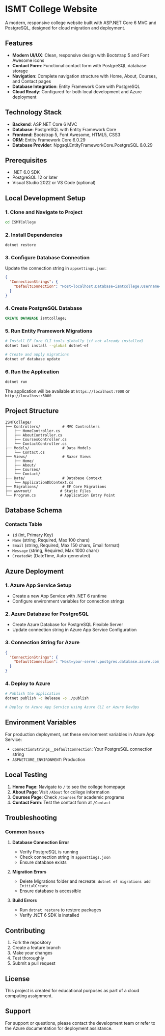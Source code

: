 # ISMT College Website

A modern, responsive college website built with ASP.NET Core 6 MVC and PostgreSQL, designed for cloud migration and deployment.

## Features

- **Modern UI/UX**: Clean, responsive design with Bootstrap 5 and Font Awesome icons
- **Contact Form**: Functional contact form with PostgreSQL database storage
- **Navigation**: Complete navigation structure with Home, About, Courses, and Contact pages
- **Database Integration**: Entity Framework Core with PostgreSQL
- **Cloud Ready**: Configured for both local development and Azure deployment

## Technology Stack

- **Backend**: ASP.NET Core 6 MVC
- **Database**: PostgreSQL with Entity Framework Core
- **Frontend**: Bootstrap 5, Font Awesome, HTML5, CSS3
- **ORM**: Entity Framework Core 6.0.29
- **Database Provider**: Npgsql.EntityFrameworkCore.PostgreSQL 6.0.29

## Prerequisites

- .NET 6.0 SDK
- PostgreSQL 12 or later
- Visual Studio 2022 or VS Code (optional)

## Local Development Setup

### 1. Clone and Navigate to Project
```bash
cd ISMTCollege
```

### 2. Install Dependencies
```bash
dotnet restore
```

### 3. Configure Database Connection
Update the connection string in `appsettings.json`:
```json
{
  "ConnectionStrings": {
    "DefaultConnection": "Host=localhost;Database=ismtcollege;Username=your_username;Password=your_password;Port=5432"
  }
}
```

### 4. Create PostgreSQL Database
```sql
CREATE DATABASE ismtcollege;
```

### 5. Run Entity Framework Migrations
```bash
# Install EF Core CLI tools globally (if not already installed)
dotnet tool install --global dotnet-ef

# Create and apply migrations
dotnet ef database update
```

### 6. Run the Application
```bash
dotnet run
```

The application will be available at `https://localhost:7000` or `http://localhost:5000`

## Project Structure

```
ISMTCollege/
├── Controllers/          # MVC Controllers
│   ├── HomeController.cs
│   ├── AboutController.cs
│   ├── CoursesController.cs
│   └── ContactController.cs
├── Models/               # Data Models
│   └── Contact.cs
├── Views/                # Razor Views
│   ├── Home/
│   ├── About/
│   ├── Courses/
│   └── Contact/
├── Data/                 # Database Context
│   └── ApplicationDbContext.cs
├── Migrations/           # EF Core Migrations
├── wwwroot/             # Static Files
└── Program.cs           # Application Entry Point
```

## Database Schema

### Contacts Table
- `Id` (int, Primary Key)
- `Name` (string, Required, Max 100 chars)
- `Email` (string, Required, Max 150 chars, Email format)
- `Message` (string, Required, Max 1000 chars)
- `CreatedAt` (DateTime, Auto-generated)

## Azure Deployment

### 1. Azure App Service Setup
- Create a new App Service with .NET 6 runtime
- Configure environment variables for connection strings

### 2. Azure Database for PostgreSQL
- Create Azure Database for PostgreSQL Flexible Server
- Update connection string in Azure App Service Configuration

### 3. Connection String for Azure
```json
{
  "ConnectionStrings": {
    "DefaultConnection": "Host=your-server.postgres.database.azure.com;Database=ismtcollege;Username=your_username;Password=your_password;Port=5432;SSL Mode=Require;Trust Server Certificate=true;"
  }
}
```

### 4. Deploy to Azure
```bash
# Publish the application
dotnet publish -c Release -o ./publish

# Deploy to Azure App Service using Azure CLI or Azure DevOps
```

## Environment Variables

For production deployment, set these environment variables in Azure App Service:

- `ConnectionStrings__DefaultConnection`: Your PostgreSQL connection string
- `ASPNETCORE_ENVIRONMENT`: Production

## Local Testing

1. **Home Page**: Navigate to `/` to see the college homepage
2. **About Page**: Visit `/About` for college information
3. **Courses Page**: Check `/Courses` for academic programs
4. **Contact Form**: Test the contact form at `/Contact`

## Troubleshooting

### Common Issues

1. **Database Connection Error**
   - Verify PostgreSQL is running
   - Check connection string in `appsettings.json`
   - Ensure database exists

2. **Migration Errors**
   - Delete Migrations folder and recreate: `dotnet ef migrations add InitialCreate`
   - Ensure database is accessible

3. **Build Errors**
   - Run `dotnet restore` to restore packages
   - Verify .NET 6 SDK is installed

## Contributing

1. Fork the repository
2. Create a feature branch
3. Make your changes
4. Test thoroughly
5. Submit a pull request

## License

This project is created for educational purposes as part of a cloud computing assignment.

## Support

For support or questions, please contact the development team or refer to the Azure documentation for deployment assistance.
